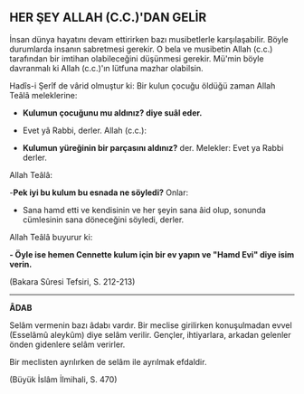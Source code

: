 ## HER ŞEY ALLAH (C.C.)'DAN GELİR

İnsan dünya hayatını devam ettirirken bazı musibetlerle karşılaşabilir. Böyle durumlarda insa­nın sabretmesi gerekir. O bela ve musibetin Allah (c.c.) tarafından bir imtihan olabileceğini düşün­mesi gerekir. Mü'min böyle davranmalı ki Allah (c.c.)'ın lütfuna mazhar olabilsin.

Hadîs-i Şerîf de vârid olmuştur ki: Bir kulun ço­cuğu öldüğü zaman Allah Teâlâ meleklerine:

- **Kulumun çocuğunu mu aldınız? diye suâl eder.**

- Evet yâ Rabbi, derler. Allah (c.c.):

- **Kulumun yüreğinin bir parçasını aldınız?** der. Melekler: Evet ya Rabbi derler.

Allah Teâlâ:

-**Pek iyi bu kulum bu esnada ne söyledi?** Onlar:

- Sana hamd etti ve kendisinin ve her şeyin sana âid olup, sonunda cümlesinin sana döneceği­ni söyledi, derler.

Allah Teâlâ buyurur ki:

**- Öyle ise hemen Cennette kulum için bir ev yapın ve "Hamd Evi" diye isim verin.**

(Bakara Sûresi Tefsiri, S. 212-213)

<hr>

**ÂDAB**

Selâm vermenin bazı âdabı vardır. Bir meclise girilirken konuşulmadan evvel (Esselâmû aleykûm) diye selâm verilir. Gençler, ihtiyarlara, arka­dan gelenler önden gidenlere selâm verirler.

Bir meclisten ayrılırken de selâm ile ayrılmak efdaldir.

(Büyük İslâm İlmihali, S. 470)
